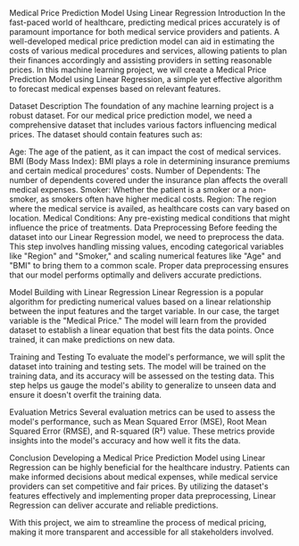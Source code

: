 Medical Price Prediction Model Using Linear Regression
Introduction
In the fast-paced world of healthcare, predicting medical prices accurately is of paramount importance for both medical service providers and patients. A well-developed medical price prediction model can aid in estimating the costs of various medical procedures and services, allowing patients to plan their finances accordingly and assisting providers in setting reasonable prices. In this machine learning project, we will create a Medical Price Prediction Model using Linear Regression, a simple yet effective algorithm to forecast medical expenses based on relevant features.

Dataset Description
The foundation of any machine learning project is a robust dataset. For our medical price prediction model, we need a comprehensive dataset that includes various factors influencing medical prices. The dataset should contain features such as:

Age: The age of the patient, as it can impact the cost of medical services.
BMI (Body Mass Index): BMI plays a role in determining insurance premiums and certain medical procedures' costs.
Number of Dependents: The number of dependents covered under the insurance plan affects the overall medical expenses.
Smoker: Whether the patient is a smoker or a non-smoker, as smokers often have higher medical costs.
Region: The region where the medical service is availed, as healthcare costs can vary based on location.
Medical Conditions: Any pre-existing medical conditions that might influence the price of treatments.
Data Preprocessing
Before feeding the dataset into our Linear Regression model, we need to preprocess the data. This step involves handling missing values, encoding categorical variables like "Region" and "Smoker," and scaling numerical features like "Age" and "BMI" to bring them to a common scale. Proper data preprocessing ensures that our model performs optimally and delivers accurate predictions.

Model Building with Linear Regression
Linear Regression is a popular algorithm for predicting numerical values based on a linear relationship between the input features and the target variable. In our case, the target variable is the "Medical Price." The model will learn from the provided dataset to establish a linear equation that best fits the data points. Once trained, it can make predictions on new data.

Training and Testing
To evaluate the model's performance, we will split the dataset into training and testing sets. The model will be trained on the training data, and its accuracy will be assessed on the testing data. This step helps us gauge the model's ability to generalize to unseen data and ensure it doesn't overfit the training data.

Evaluation Metrics
Several evaluation metrics can be used to assess the model's performance, such as Mean Squared Error (MSE), Root Mean Squared Error (RMSE), and R-squared (R²) value. These metrics provide insights into the model's accuracy and how well it fits the data.

Conclusion
Developing a Medical Price Prediction Model using Linear Regression can be highly beneficial for the healthcare industry. Patients can make informed decisions about medical expenses, while medical service providers can set competitive and fair prices. By utilizing the dataset's features effectively and implementing proper data preprocessing, Linear Regression can deliver accurate and reliable predictions.

With this project, we aim to streamline the process of medical pricing, making it more transparent and accessible for all stakeholders involved.
